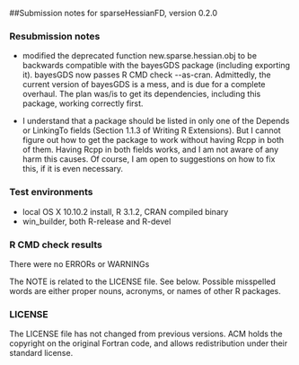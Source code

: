 ##Submission notes for sparseHessianFD, version 0.2.0


### Resubmission notes

-  modified the deprecated function new.sparse.hessian.obj to be
   backwards compatible with the bayesGDS package (including
   exporting it).  bayesGDS now passes R CMD check --as-cran.
   Admittedly, the current version of bayesGDS is a mess, and is due
   for a complete overhaul.  The plan was/is to get its dependencies,
   including this package, working correctly first.

-  I understand that a package should be listed in only one of the
   Depends or LinkingTo fields (Section 1.1.3 of Writing R
   Extensions).  But I cannot figure out how to get the package to
   work without having Rcpp in both of them.  Having Rcpp in both
   fields works, and I am not aware of any harm this causes.  Of
   course, I am open to suggestions on how to fix this, if it is even necessary.


### Test environments

-  local OS X 10.10.2 install, R 3.1.2, CRAN compiled binary
-  win_builder, both R-release and R-devel

### R CMD check results
There were no ERRORs or WARNINGs

The NOTE is related to the LICENSE file.  See below.
Possible misspelled words are either proper nouns, acronyms, or names
of other R packages.

### LICENSE
The LICENSE file has not changed from previous versions.  ACM holds the
copyright on the original Fortran code, and allows redistribution
under their standard license.
